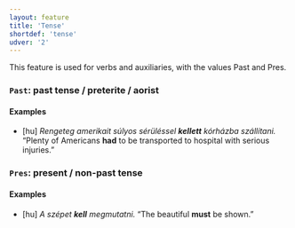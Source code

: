 ```yaml
---
layout: feature
title: 'Tense'
shortdef: 'tense'
udver: '2'
---
```


This feature is used for verbs and auxiliaries, with the values Past and Pres.

### <a name="Past">`Past`</a>: past tense / preterite / aorist

#### Examples

* [hu] _Rengeteg amerikait súlyos sérüléssel <b>kellett</b> kórházba szállítani._ “Plenty of Americans <b>had</b> to be transported to hospital with serious injuries.”

### <a name="Pres">`Pres`</a>: present / non-past tense

#### Examples

* [hu] _A szépet <b>kell</b> megmutatni._ “The beautiful <b>must</b> be shown.”

<!-- Interlanguage links updated Po 11. listopadu 2024, 20:10:07 CET -->
